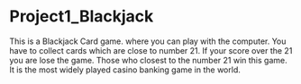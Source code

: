 # Project1_Blackjack
This is a Blackjack Card game. where you can play with the computer. You have to collect cards which are close to number 21. If your score over the 21 you are lose the game. Those who closest to the number 21 win this game. It is the most widely played casino banking game in the world.
